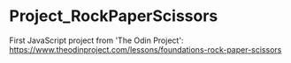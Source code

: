 # Project_RockPaperScissors
First JavaScript project from 'The Odin Project': https://www.theodinproject.com/lessons/foundations-rock-paper-scissors
